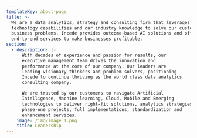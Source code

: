 ```yaml
---
templateKey: about-page
title: >-
  We are a data analytics, strategy and consulting firm that leverages our AI
  technology capabilities and our industry knowledge to solve our customer’s
  business problems. Incede provides outcome-based AI solutions and offers
  end-to-end services to make businesses profitable.
section:
  - description: |-
      With decades of experience and passion for results, our
      executive management team drives the innovation and
      performance at the core of our company. Our leaders are
      leading visionary thinkers and problem solvers, positioning
      Incede to continue thriving as the world class data analytics
      consulting company.

      We are trusted by our customers to navigate Artificial
      Intelligence, Machine learning, Cloud, Mobile and Emerging
      technologies to deliver right-fit solutions, analytics strategies,
      phase-one projects, full implementations, standardization and
      enhancement services.
    image: /img/image_1.png
    title: Leadership
---
```

